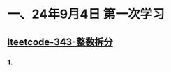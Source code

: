 # 一、24年9月4日 第一次学习
## [lteetcode-343-整数拆分](https://leetcode.cn/problems/integer-break/description/)

### 1.



